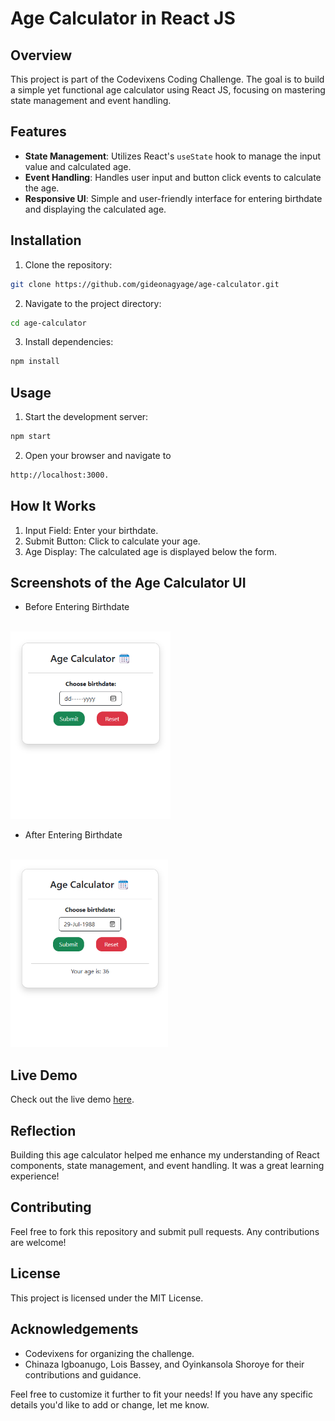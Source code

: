 # Age Calculator in React JS

## Overview

This project is part of the Codevixens Coding Challenge. The goal is to build a simple yet functional age calculator using React JS, focusing on mastering state management and event handling.

## Features

- **State Management**: Utilizes React's `useState` hook to manage the input value and calculated age.
- **Event Handling**: Handles user input and button click events to calculate the age.
- **Responsive UI**: Simple and user-friendly interface for entering birthdate and displaying the calculated age.

## Installation

1. Clone the repository:

```bash
git clone https://github.com/gideonagyage/age-calculator.git
```

2. Navigate to the project directory:

```bash
cd age-calculator
```

3. Install dependencies:

```bash
npm install
```

## Usage

1. Start the development server:

```bash
npm start
```

2. Open your browser and navigate to

```bash
http://localhost:3000.
```

## How It Works

1. Input Field: Enter your birthdate.
2. Submit Button: Click to calculate your age.
3. Age Display: The calculated age is displayed below the form.

## Screenshots of the Age Calculator UI

- Before Entering Birthdate

<br>

<img src="./img/Screenshot-Before.png" height="300px" alt="Before" title="Before Entering Birthdate">

- After Entering Birthdate

<br>

<img src="./img/Screenshot-After.png" height="300px" alt="After" title="After Entering Birthdate">

## Live Demo

Check out the live demo [here](https://age-calculator-pi-green-34.vercel.app/).

## Reflection

Building this age calculator helped me enhance my understanding of React components, state management, and event handling. It was a great learning experience!

## Contributing

Feel free to fork this repository and submit pull requests. Any contributions are welcome!

## License

This project is licensed under the MIT License.

## Acknowledgements

- Codevixens for organizing the challenge.
- Chinaza Igboanugo, Lois Bassey, and Oyinkansola Shoroye for their contributions and guidance.

Feel free to customize it further to fit your needs! If you have any specific details you'd like to add or change, let me know.
